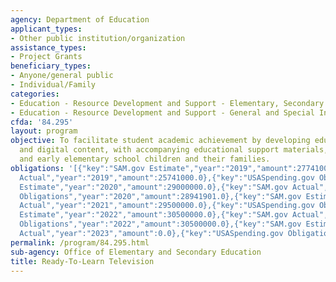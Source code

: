 ```yaml
---
agency: Department of Education
applicant_types:
- Other public institution/organization
assistance_types:
- Project Grants
beneficiary_types:
- Anyone/general public
- Individual/Family
categories:
- Education - Resource Development and Support - Elementary, Secondary Education
- Education - Resource Development and Support - General and Special Interest Organizations
cfda: '84.295'
layout: program
objective: To facilitate student academic achievement by developing educational programming
  and digital content, with accompanying educational support materials, for preschool
  and early elementary school children and their families.
obligations: '[{"key":"SAM.gov Estimate","year":"2019","amount":27741000.0},{"key":"SAM.gov
  Actual","year":"2019","amount":25741000.0},{"key":"USASpending.gov Obligations","year":"2019","amount":27730326.0},{"key":"SAM.gov
  Estimate","year":"2020","amount":29000000.0},{"key":"SAM.gov Actual","year":"2020","amount":29000000.0},{"key":"USASpending.gov
  Obligations","year":"2020","amount":28941901.0},{"key":"SAM.gov Estimate","year":"2021","amount":29500000.0},{"key":"SAM.gov
  Actual","year":"2021","amount":29500000.0},{"key":"USASpending.gov Obligations","year":"2021","amount":29500000.0},{"key":"SAM.gov
  Estimate","year":"2022","amount":30500000.0},{"key":"SAM.gov Actual","year":"2022","amount":30500000.0},{"key":"USASpending.gov
  Obligations","year":"2022","amount":30500000.0},{"key":"SAM.gov Estimate","year":"2023","amount":31000000.0},{"key":"SAM.gov
  Actual","year":"2023","amount":0.0},{"key":"USASpending.gov Obligations","year":"2023","amount":-641017.17}]'
permalink: /program/84.295.html
sub-agency: Office of Elementary and Secondary Education
title: Ready-To-Learn Television
---
```


